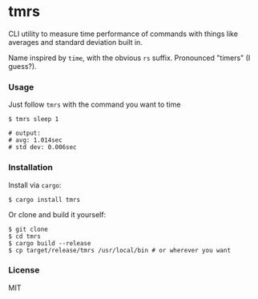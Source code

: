 # tmrs

CLI utility to measure time performance of commands with things like averages and standard deviation built in.

Name inspired by `time`, with the obvious `rs` suffix. Pronounced "timers" (I guess?).

### Usage

Just follow `tmrs` with the command you want to time

```shell
$ tmrs sleep 1

# output:
# avg: 1.014sec
# std dev: 0.006sec
```

### Installation

Install via `cargo`:

```shell
$ cargo install tmrs
```

Or clone and build it yourself:

```shell
$ git clone 
$ cd tmrs
$ cargo build --release
$ cp target/release/tmrs /usr/local/bin # or wherever you want
```

### License

MIT

